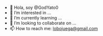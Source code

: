- 👋 Hola, soy @GodYato0
- 👀 I’m interested in ...
- 🌱 I’m currently learning ...
- 💞️ I’m looking to collaborate on ...
- 📫 How to reach me: lobojuega@gmail.com

<!---
GodYato0/GodYato0 is a ✨ special ✨ repository because its `README.md` (this file) appears on your GitHub profile.
You can click the Preview link to take a look at your changes.
--->
